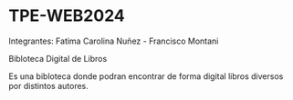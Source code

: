 # TPE-WEB2024
Integrantes:
Fatima Carolina Nuñez - Francisco Montani

Bibloteca Digital de Libros 

Es una bibloteca donde podran encontrar de forma digital libros diversos por distintos autores. 